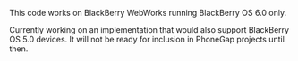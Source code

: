 This code works on BlackBerry WebWorks running BlackBerry OS 6.0 only.  

Currently working on an implementation that would also support BlackBerry OS 5.0 devices.  It will not be ready for inclusion in PhoneGap projects until then.
